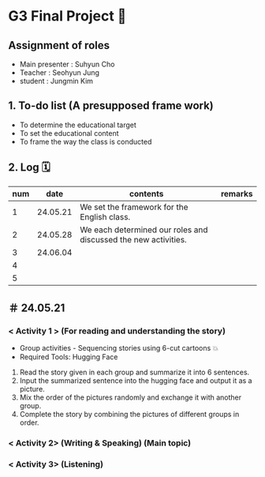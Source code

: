 # G3  Final Project 💭
## Assignment of roles
- Main presenter : Suhyun Cho
- Teacher : Seohyun Jung
- student : Jungmin Kim

## 1. To-do list (A presupposed frame work)
- To determine the educational target
- To set the educational content
- To frame the way the class is conducted

## 2. Log 🗓️
|num|date|contents|remarks|
 |--|--|--|--|
 |1 |24.05.21|We set the framework for the English class.||
 |2 |24.05.28|We each determined our roles and discussed the new activities.||
 |3 |24.06.04|||
 |4 ||||
 |5 ||||
 
## ＃ 24.05.21 
### < Activity 1 >  (For reading and understanding the story)

- Group activities - Sequencing stories using 6-cut cartoons 💥 
- Required Tools: Hugging Face
1. Read the story given in each group and summarize it into 6 sentences.
2. Input the summarized sentence into the hugging face and output it as a picture.
3. Mix the order of the pictures randomly and exchange it with another group.
4. Complete the story by combining the pictures of different groups in order.
### < Activity 2> (Writing & Speaking) (Main topic)

### < Activity 3> (Listening) 


